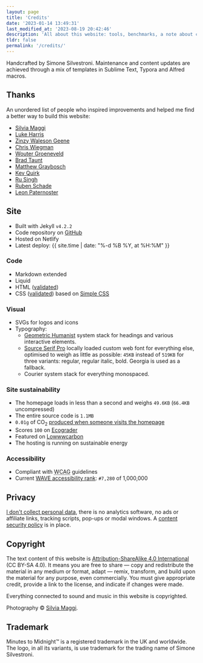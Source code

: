 ```yaml
---
layout: page
title: 'Credits'
date: '2023-01-14 13:49:31'
last_modified_at: '2023-08-19 20:42:46'
description: 'All about this website: tools, benchmarks, a note about copyright and a thank you to people that inspired me.'
tldr: false
permalink: '/credits/'
---
```

Handcrafted by Simone Silvestroni. Maintenance and content updates are achieved through a mix of templates in Sublime Text, Typora and Alfred macros.

## Thanks

An unordered list of people who inspired improvements and helped me find a better way to build this website:

- [Silvia Maggi](https://silviamaggidesign.com)
- [Luke Harris](https://www.lkhrs.com)
- [Zinzy Waleson Geene](https://www.zinzy.website)
- [Chris Wiegman](https://chriswiegman.com)
- [Wouter Groeneveld](https://brainbaking.com)
- [Brad Taunt](https://bt.ht)
- [Matthew Graybosch](https://starbreaker.org/)
- [Kev Quirk](https://kevquirk.com)
- [Ru Singh](https://rusingh.com)
- [Ruben Schade](https://rubenerd.com/)
- [Leon Paternoster](https://www.thisdaysportion.com/)

## Site

- Built with Jekyll `v4.2.2`
- Code repository on [GitHub](https://github.com/simonesilvestroni/m2m-website)
- Hosted on Netlify
- Latest deploy: {{ site.time | date: "%-d %B %Y, at %H:%M" }}

### Code

- Markdown extended
- Liquid
- HTML ([validated](https://validator.w3.org/nu/?doc=https%3A%2F%2Fminutestomidnight.co.uk%2F))
- CSS ([validated](https://jigsaw.w3.org/css-validator/validator?uri=https%3A%2F%2Fminutestomidnight.co.uk%2Fassets%2Fcss%2Fm2m.min.css&profile=css3svg&usermedium=all&warning=1&vextwarning=&lang=en)) based on [Simple CSS](https://simplecss.org)

### Visual

- SVGs for logos and icons
- Typography:
  + [Geometric Humanist](https://github.com/system-fonts/modern-font-stacks#geometric-humanist) system stack for headings and various interactive elements.
  + [Source Serif Pro](https://www.fontsquirrel.com/fonts/source-serif-pro) locally loaded custom web font for everything else, optimised to weigh as little as possible: `45KB` instead of `519KB` for three variants: regular, regular italic, bold. Georgia is used as a fallback.
  + Courier system stack for everything monospaced.

### Site sustainability

- The homepage loads in less than a second and weighs `49.6KB` (`66.4KB` uncompressed)
- The entire source code is `1.1MB`
- `0.01g` of CO<sub>2</sub> [produced when someone visits the homepage](https://www.websitecarbon.com/website/minutestomidnight-co-uk/)
- Scores `100` on [Ecograder](https://ecograder.com/report/crccbrW1xmYgrNUdrNxEulBa)
- Featured on [Lowwwcarbon](https://lowwwcarbon.com/showcase/)
- The hosting is running on sustainable energy

### Accessibility

- Compliant with <abbr title="Web Content Accessibility Guidelines">WCAG</abbr> guidelines
- Current [WAVE accessibility rank](https://webaim.org/projects/million/lookup?domain=minutestomidnight.co.uk): `#7,280` of 1,000,000

## Privacy

[I don't collect personal data](https://themarkup.org/blacklight?url=minutestomidnight.co.uk), there is no analytics software, no ads or affiliate links, tracking scripts, pop-ups or modal windows. A [content security policy](https://securityheaders.com/?q=https%3A%2F%2Fminutestomidnight.co.uk%2F) is in place.

## Copyright

The text content of this website is [Attribution-ShareAlike 4.0 International](https://creativecommons.org/licenses/by-sa/4.0/) (CC BY-SA 4.0). It means you are free to share — copy and redistribute the material in any medium or format, adapt — remix, transform, and build upon the material for any purpose, even commercially. You must give appropriate credit, provide a link to the license, and indicate if changes were made.

Everything connected to sound and music in this website is copyrighted.

Photography &copy; [Silvia Maggi](https://silviamaggidesign.com).

## Trademark

Minutes to Midnight&trade; is a registered trademark in the UK and worldwide. The logo, in all its variants, is use trademark for the trading name of Simone Silvestroni.